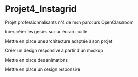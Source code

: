 # Projet4_Instagrid

Projet professionnalisants n°4 de mon parcours OpenClassroom

Interpréter les gestes sur un écran tactile

Mettre en place une architecture adaptée à son projet

Créer un design responsive à partir d'un mockup

Mettre en place des animations 

Mettre en place un design responsive
